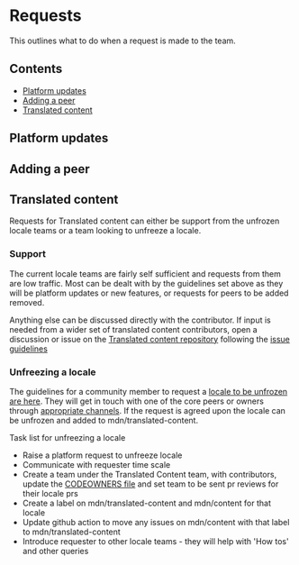 # Requests

This outlines what to do when a request is made to the team.

## Contents

- [Platform updates]()
- [Adding a peer]()
- [Translated content](#translated-content)

## Platform updates

## Adding a peer

## Translated content

Requests for Translated content can either be support from the unfrozen locale teams or a team looking to unfreeze a locale.

### Support

The current locale teams are fairly self sufficient and requests from them are low traffic. Most can be dealt with by the guidelines set above as they will be platform updates or new features, or requests for peers to be added removed.

Anything else can be discussed directly with the contributor. If input is needed from a wider set of translated content contributors, open a discussion or issue on the [Translated content repository](https://github.com/mdn/translated-content) following the [issue guidelines]()

### Unfreezing a locale

The guidelines for a community member to request a [locale to be unfrozen are here](https://github.com/mdn/translated-content/blob/main/PEERS_GUIDELINES.md#activating-a-locale). They will get in touch with one of the core peers or owners through [appropriate channels](). If the request is agreed upon the locale can be unfrozen and added to mdn/translated-content.

Task list for unfreezing a locale

- Raise a platform request to unfreeze locale
- Communicate with requester time scale
- Create a team under the Translated Content team, with contributors, update the [CODEOWNERS file](https://github.com/mdn/translated-content/blob/main/.github/CODEOWNERS) and set team to be sent pr reviews for their locale prs
- Create a label on mdn/translated-content and mdn/content for that locale
- Update github action to move any issues on mdn/content with that label to mdn/translated-content
- Introduce requester to other locale teams - they will help with 'How tos' and other queries


